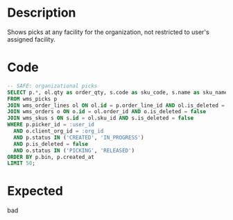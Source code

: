 # Description

Shows picks at any facility for the organization, not restricted to user's assigned facility.

# Code

```sql
-- SAFE: organizational picks
SELECT p.*, ol.qty as order_qty, s.code as sku_code, s.name as sku_name
FROM wms_picks p
JOIN wms_order_lines ol ON ol.id = p.order_line_id AND ol.is_deleted = false
JOIN wms_orders o ON o.id = ol.order_id AND o.is_deleted = false
JOIN wms_skus s ON s.id = ol.sku_id AND s.is_deleted = false
WHERE p.picker_id = :user_id
  AND o.client_org_id = :org_id
  AND p.status IN ('CREATED', 'IN_PROGRESS')
  AND p.is_deleted = false
  AND o.status IN ('PICKING', 'RELEASED')
ORDER BY p.bin, p.created_at
LIMIT 50;
```

# Expected

bad